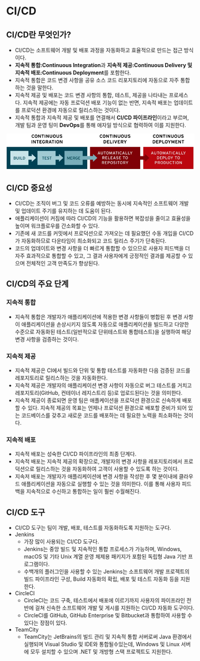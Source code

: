 # CI/CD

## CI/CD란 무엇인가?

- CI/CD는 소프트웨어 개발 및 배포 과정을 자동화하고 효율적으로 만드는 접근 방식이다.
- **지속적 통합:Continuous Integration**과 **지속적 제공:Continuous Delivery 및 지속적 배포:Continuous Deployment**를 포함한다.
- 지속적 통합은 코드 변경 사항을 공유 소스 코드 리포지토리에 자동으로 자주 통합하는 것을 말한다.
- 지속적 제공 및 배포는 코드 변경 사항의 통합, 테스트, 제공을 나타내는 프로세스다. 지속적 제공에는 자동 프로덕션 배포 기능이 없는 반면, 지속적 배포는 업데이트를 프로덕션 환경에 자동으로 릴리스하는 것이다.
- 지속적 통합과 지속적 제공 및 배포를 연결해서 **CI/CD 파이프라인**이라고 부르며, 개발 팀과 운영 팅미 **DevOps**를 통해 애자일 방식으로 협력하여 이를 지원한다.

![CI/CD](images/image1-cicd.png)

## CI/CD 중요성

- CI/CD는 조직이 버그 및 코드 오류를 예방하는 동시에 지속적인 소프트웨어 개발 및 업데이트 주기를 유지하는 데 도움이 된다.
- 애플리케이션이 커짐에 따라 CI/CD의 기능을 활용하면 복잡성을 줄이고 효율성을 높이며 워크플로우를 간소화할 수 있다.
- 기존에 새 코드를 커밋에서 프로덕션으로 가져오는 데 필요했던 수동 개입을 CI/CD가 자동화하므로 다운타임이 최소화되고 코드 릴리스 주기가 단축된다.
- 코드의 업데이트와 변경 사항을 더 빠르게 통합할 수 있으므로 사용자 피드백을 더 자주 효과적으로 통합할 수 있고, 그 결과 사용자에게 긍정적인 결과를 제공할 수 있으며 전체적인 고객 만족도가 향상된다.

## CI/CD의 주요 단계

### 지속적 통합

- 지속적 통합은 개발자가 애플리케이션에 적용한 변경 사항들이 병합된 후 변경 사항이 애플리케이션을 손상시키지 않도록 자동으로 애플리케이션을 빌드하고 다양한 수준으로 자동화된 테스트(일반적으로 단위테스트와 통합테스트)을 실행하여 해당 변경 사항을 검증하는 것이다.

### 지속적 제공

- 지속적 제공은 CI에서 빌드와 단위 및 통합 테스트를 자동화한 다음 검증된 코드를 레포지토리로 릴리스하는 것을 자동화한다.
- 지속적 제공은 개발자의 애플리케이션 변경 사항이 자동으로 버그 테스트를 거치고 레포지토리(GitHub, 컨테이너 레지스트리 등)로 업로드된다는 것을 의미한다.
- 지속적 제공이 종료되면 운영 팀은 애플케이션을 프로덕션 환경으로 신속하게 배포할 수 있다. 지속적 제공의 목표는 언제나 프로덕션 환경으로 배포할 준비가 되어 있는 코드베이스를 갖추고 새로운 코드를 배포하는 데 필요한 노력을 최소화하는 것이다.

### 지속적 배포

- 지속적 배포는 성숙한 CI/CD 파이프라인의 최종 단계다.
- 지속적 배포는 지속적 제공의 확장으로, 개발자의 변경 사항을 레포지토리에서 프로덕션으로 릴리스하는 것을 자동화하여 고객이 사용할 수 있도록 하는 것이다.
- 지속저 배포는 개발자가 애플리케이션에 변경 사항을 작성한 후 몇 분이내에 클라우드 애플리케이션을 자동으로 실행할 수 있는 것을 의미한다. 이를 통해 사용자 피드백을 지속적으로 수신하고 통합하는 일이 훨씬 수월해진다.

## CI/CD 도구

- CI/CD 도구는 팀이 개발, 배포, 테스트를 자동화하도록 지원하는 도구다.
- Jenkins
  - 가장 많이 사용되는 CI/CD 도구다.
  - Jenkins는 중앙 빌드 및 지속적인 통합 프로세스가 가능하며, Windows, macOS 및 기타 Unix 계열 운영 체제용 패키지가 포함된 독립형 Java 기반 프로그램이다.
  - 수백개의 플러그인을 사용할 수 있는 Jenkins는 소프트웨어 개발 프로젝트의 빌드 파이프라인 구성, Build 자동화의 확립, 배포 및 테스트 자동화 등을 지원한다.
- CircleCI
  - CircleCI는 코드 구축, 테스트에서 배포에 이르기까지 사용자의 파이프라인 전반에 걸쳐 신속한 소프트웨어 개발 및 게시를 지원하는 CI/CD 자동화 도구이다.
  - CircleCI를 GitHub, GitHub Enterprise 및 Bitbucket과 통합하여 사용할 수 있다는 장점이 있다.
- TeamCity
  - TeamCity는 JetBrains의 빌드 관리 및 지속적 통합 서버로써 Java 환경에서 실행되며 Visual Studio 및 IDE와 통합될수있는데, Windows 및 Linux 서버에 모두 설치할 수 있으며 .NET 및 개방형 스택 프로젝트도 지원한다.
